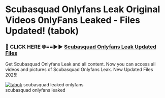 # Scubasquad Onlyfans Leak Original Videos 0nlyFans Leaked - Files Updated! (tabok)

<h3>🔴 CLICK HERE 🌐==►► <a href="https://tinyurl.com/3hn5wdd3" rel="nofollow">Scubasquad Onlyfans Leak Updated Files</a></h3>

Get Scubasquad Onlyfans Leak and all content. Now you can access all videos and pictures of Scubasquad Onlyfans Leak. New Updated Files 2025!

[![tabok](https://i.imgur.com/4HnBqBT.gif)](https://tinyurl.com/3hn5wdd3)
scubasquad leaked onlyfans<br>
scubasquad onlyfans leaked